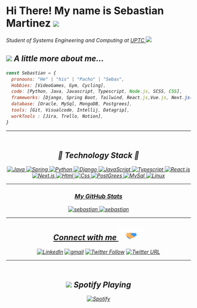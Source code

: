 # Hi There! My name is Sebastian Martinez <img src="https://blog.joypixels.com/content/images/2019/06/waving_hand_sign_1024.gif" width="30"/>

<p><em>Student of Systems Engineering and Computing at <a href="https://www.uptc.edu.co/sitio/portal/">UPTC </a><img src="https://media.giphy.com/media/fYSnHlufseco8Fh93Z/giphy.gif" width="30"></p>

<!--

## 💻 What I am currently/done working on
  
- Freelancer 💻
- Platzi Courses 📚
- Alura One 🎓

-->

## <img src="https://media4.giphy.com/media/Ll22OhMLAlVDb8UQWe/giphy.gif?cid=ecf05e474ojwxk1jee7kin9kmqu1sovn54z4utewiuuwxl9m&rid=giphy.gif&ct=s" width="50"> A little more about me...  



```javascript
const Sebastian = {
  pronouns: "He" | "his" | "Pacho" | "Sebas",
  Hobbies: [VideoGames, Gym, Cycling],
  code: [Python, Java, Javascript, Typescript, Node.js, SCSS, CSS],
  frameworks: [Django, Spring Boot, Tailwind, React.js,Vue.js, Next.js(13)],
  database: [Oracle, MySql, MongoDB, Postgrees],
  tools: [Git, Visualcode, Intellij, Datagrip],
  workTools : [Jira, Trello, Notion],
}
```
<!--   architecture: ["MVC"], -->
---
<!-- Technology Stack-->
<h2 align="center">
  <br>
  🚀 Technology Stack 🚀
  <br>
</h2>
<div align='center'>
  
  <a href="https://www.java.com/es/">
    <img src="https://cdn-icons-png.flaticon.com/512/226/226777.png"
         alt="Java" width="35">

  <a href="https://spring.io/">
    <img src="https://seeklogo.com/images/S/spring-logo-9A2BC78AAF-seeklogo.com.png" 
      alt="Spring"  width="35">
    
  <a href="https://www.python.org/">
    <img src="https://seeklogo.com/images/P/python-logo-A32636CAA3-seeklogo.com.png"
         alt="Python" width="35">
   
  <a href="https://www.djangoproject.com/">
    <img src="https://seeklogo.com/images/D/django-logo-4C5ECF7036-seeklogo.com.png"
         alt="Django" width="35"> 
    
  <a href="https://www.javascript.com/">
    <img src="https://seeklogo.com/images/J/javascript-js-logo-2949701702-seeklogo.com.png"
         alt="JavaScript" width="35">
    
   <a href="https://www.typescriptlang.org/">
    <img src="https://seeklogo.com/images/T/typescript-logo-B29A3F462D-seeklogo.com.png"
         alt="Typescript" width="35">
    
  <a href="https://es.reactjs.org/">
    <img src="https://seeklogo.com/images/R/react-logo-7B3CE81517-seeklogo.com.png"
         alt="React.js" width="35">

  <a href="https://nextjs.org/">
    <img src="https://seeklogo.com/images/N/next-js-logo-8FCFF51DD2-seeklogo.com.png"
         alt="Next.js" width="35">
    
  <a href="https://www.w3schools.com/html/">
    <img src="https://seeklogo.com/images/H/html5-logo-EF92D240D7-seeklogo.com.png"
         alt="Html" width="35">
  
  <a href="https://www.w3schools.com/css/">
    <img src="https://seeklogo.com/images/C/css3-logo-8724075274-seeklogo.com.png"
         alt="Css" width="35">
  
  <a href="https://www.postgresql.org/">
    <img src="https://upload.wikimedia.org/wikipedia/commons/2/29/Postgresql_elephant.svg"
         alt="PostGrees" width="35">
    
  <a href="https://www.mysql.com/">
    <img src="https://seeklogo.com/images/M/mysql-logo-69B39F7D18-seeklogo.com.png"
         alt="MySql" width="35">
    
  <a href="https://www.linux.org/">
    <img src="https://seeklogo.com/images/L/Linux_Tux-logo-DA252F3C21-seeklogo.com.png"
         alt="Linux" width="35">
</div>
   

---


<!-- ## 📖What I am currently learning

- Full Stack Web Development _Progress 5%_
- Graphic Designer _Progress 3%_
- Cybersecurity and Ethical Hacking _Progress 1%_ -->
  
  
 <!--GitHub Stats -->
  
<div align='center'>
  
  ### My GitHub Stats
  
<!--   ![Sebastian01973's gitHub stats](https://github-readme-stats.vercel.app/api?username=Sebastian01973&show_icons=true&theme=merko)
  
  ![Sebastian01973's top-langs used](https://github-readme-stats.vercel.app/api/top-langs   username=Sebastian01973&show_icons=true&locale=en&layout=compact&langs_count=10&theme=merko) -->
  
  <p align="center">
  <img src="https://github-readme-stats.vercel.app/api?username=sebassmtz&show_icons=true&theme=gotham" alt="sebastian" /> 
  <img src="https://github-readme-stats.vercel.app/api/top-langs/?username=sebassmtz&hide=html,css&theme=gotham" alt="sebastian" />
  </p>
  
</div>

--- 

<!--Connect with me -->
    
<h2 align="center">
    Connect with me <img src="https://github.com/Sebastian01973/Sebastian01973/blob/main/resources/Hands.gif" height="32px">
</h2>

<div align='center'>
  
[![LinkedIn][linkedin-shield]](https://www.linkedin.com/in/sebas-martinez01/)
[![gmail][gmail-shield]](mailto:sebastian0197333@gmail.com)
[![Twitter Follow](https://img.shields.io/twitter/follow/sebastian01973?color=1DA1F2&label=sebas&logo=twitter&style=for-the-badge)](https://twitter.com/sebastian01973)
[![Twitter URL](https://img.shields.io/twitter/url?color=E33478&label=Sebas._.97&logo=instagram&style=for-the-badge&url=https%3A%2F%2Fwww.instagram.com%2Fsebas._.97%2F)](https://www.instagram.com/sebas._.97/)
  

[linkedin-shield]: https://img.shields.io/badge/-LinkedIn-black.svg?style=for-the-badge&logo=linkedin&colorB=555
[gmail-shield]: https://img.shields.io/badge/Gmail-D14836?style=for-the-badge&logo=gmail&logoColor=white
 
</div>
 
--- 
<!-- PlayListy Spotify-->
<h2 align="center">
  <br>
    <img src="https://upload.wikimedia.org/wikipedia/commons/1/19/Spotify_logo_without_text.svg" width="50"> Spotify Playing
  <br>
</h2>
    
<div align='center'>
  
[![Spotify](https://novatorem.vercel.app/api/spotify)](https://open.spotify.com/user/sebastian01973) 
  
</div>
  
  
<!-- Inspired in Navis Code, Thaiane and palashmon -->

<!-- LINKS-->

[git]: https://github.com/Sebastian01973
